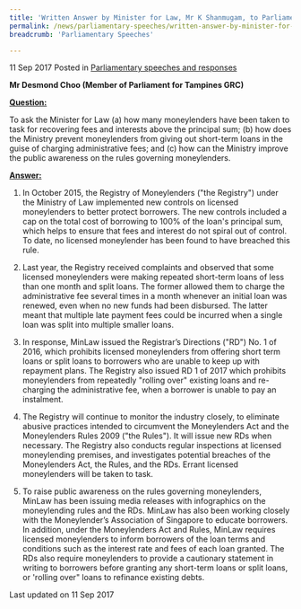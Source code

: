 ```yaml
---
title: 'Written Answer by Minister for Law, Mr K Shanmugam, to Parliamentary Question on Moneylenders Recovering Fees and Interests Above Principal Sum'
permalink: /news/parliamentary-speeches/written-answer-by-minister-for-law--mr-k-shanmugam--to-parliamen12
breadcrumb: 'Parliamentary Speeches'

---
```



11 Sep 2017 Posted in [Parliamentary speeches and responses](/news/parliamentary-speeches)

**Mr Desmond Choo (Member of Parliament for Tampines GRC)**

**<u>Question:</u>**

To ask the Minister for Law (a) how many moneylenders have been taken to task for recovering fees and interests above the principal sum; (b) how does the Ministry prevent moneylenders from giving out short-term loans in the guise of charging administrative fees; and (c) how can the Ministry improve the public awareness on the rules governing moneylenders.

**<u>Answer:</u>**

1. In October 2015, the Registry of Moneylenders ("the Registry") under the Ministry of Law implemented new controls on licensed moneylenders to better protect borrowers. The new controls included a cap on the total cost of borrowing to 100% of the loan's principal sum, which helps to ensure that fees and interest do not spiral out of control. To date, no licensed moneylender has been found to have breached this rule.

 

2. Last year, the Registry received complaints and observed that some licensed moneylenders were making repeated short-term loans of less than one month and split loans. The former allowed them to charge the administrative fee several times in a month whenever an initial loan was renewed, even when no new funds had been disbursed. The latter meant that multiple late payment fees could be incurred when a single loan was split into multiple smaller loans.

 

3. In response, MinLaw issued the Registrar’s Directions ("RD") No. 1 of 2016, which prohibits licensed moneylenders from offering short term loans or split loans to borrowers who are unable to keep up with repayment plans. The Registry also issued RD 1 of 2017 which prohibits moneylenders from repeatedly "rolling over" existing loans and re-charging the administrative fee, when a borrower is unable to pay an instalment.

 

4. The Registry will continue to monitor the industry closely, to eliminate abusive practices intended to circumvent the Moneylenders Act and the Moneylenders Rules 2009 ("the Rules"). It will issue new RDs when necessary. The Registry also conducts regular inspections at licensed moneylending premises, and investigates potential breaches of the Moneylenders Act, the Rules, and the RDs. Errant licensed moneylenders will be taken to task.

 

5. To raise public awareness on the rules governing moneylenders, MinLaw has been issuing media releases with infographics on the moneylending rules and the RDs. MinLaw has also been working closely with the Moneylender’s Association of Singapore to educate borrowers. In addition, under the Moneylenders Act and Rules, MinLaw requires licensed moneylenders to inform borrowers of the loan terms and conditions such as the interest rate and fees of each loan granted. The RDs also require moneylenders to provide a cautionary statement in writing to borrowers before granting any short-term loans or split loans, or 'rolling over" loans to refinance existing debts.

<p class="right-side-updated">Last updated on 11 Sep 2017</p>
